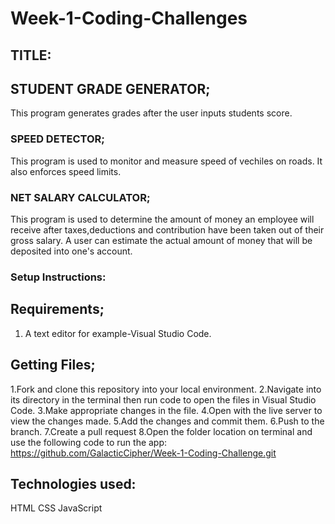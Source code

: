 # Week-1-Coding-Challenges

## TITLE:

## STUDENT GRADE GENERATOR;

This program generates grades after the user inputs students score.

### SPEED DETECTOR;

This program is used to monitor and measure speed of vechiles on roads. It also enforces speed limits.

### NET SALARY CALCULATOR;

This program is used to determine the amount of money an employee will receive after taxes,deductions and contribution have been taken out of their gross salary. A user can estimate the actual amount of money that will be deposited into one's account.


### Setup Instructions:

## Requirements;
1. A text editor for example-Visual Studio Code.

## Getting Files;
1.Fork and clone this repository into your local environment.
2.Navigate into its directory in the terminal then run code to open the files in Visual Studio Code.
3.Make appropriate changes in the file.
4.Open with the live server to view the changes made.
5.Add the changes and commit them.
6.Push to the branch.
7.Create a pull request
8.Open the folder location on terminal and use the following code to run the app: https://github.com/GalacticCipher/Week-1-Coding-Challenge.git

## Technologies used:
HTML
CSS
JavaScript



